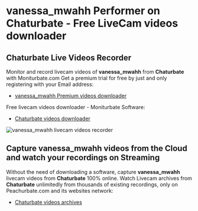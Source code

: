 # vanessa_mwahh Performer on Chaturbate - Free LiveCam videos downloader

## Chaturbate Live Videos Recorder

Monitor and record livecam videos of **vanessa_mwahh** from **Chaturbate** with Moniturbate.com
Get a premium trial for free by just and only registering with your Email address:
* [vanessa_mwahh Premium videos downloader](https://moniturbate.com/request-demo-licence-key.html)

Free livecam videos downloader - Moniturbate Software:
* [Chaturbate videos downloader](https://moniturbate.com/moniturbate-download-software.html)

![vanessa_mwahh livecam videos recorder](https://peachurnet.com/templates/moniturbate-software.png)


## Capture vanessa_mwahh videos from the Cloud and watch your recordings on Streaming

Without the need of downloading a software, capture **vanessa_mwahh** livecam videos from **Chaturbate** 100% online.
Watch Livecam archives from **Chaturbate** unlimitedly from thousands of existing recordings, only on Peachurbate.com and its websites network:
* [Chaturbate videos archives](https://peachurnet.com/)